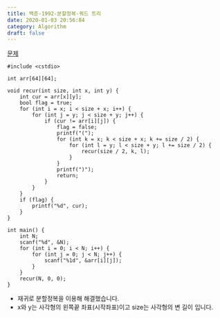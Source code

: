 ```yaml
---
title: 백준-1992-분할정복-쿼드 트리
date: 2020-01-03 20:56:84
category: Algorithm
draft: false
---
```


[문제](https://www.acmicpc.net/problem/1992)

```cpp{3}
#include <cstdio>

int arr[64][64];

void recur(int size, int x, int y) {
	int cur = arr[x][y];
	bool flag = true;
	for (int i = x; i < size + x; i++) {
		for (int j = y; j < size + y; j++) {
			if (cur != arr[i][j]) {
				flag = false;
				printf("(");
				for (int k = x; k < size + x; k += size / 2) {
					for (int l = y; l < size + y; l += size / 2) {
						recur(size / 2, k, l);
					}
				}
				printf(")");
				return;
			}
		}
	}
	if (flag) {
		printf("%d", cur);
	}
}

int main() {
	int N;
	scanf("%d", &N);
	for (int i = 0; i < N; i++) {
		for (int j = 0; j < N; j++) {
			scanf("%1d", &arr[i][j]);
		}
	}
	recur(N, 0, 0);
}
```

- 재귀로 분할정복을 이용해 해결했습니다.
- x와 y는 사각형의 왼쪽끝 좌표(시작좌표)이고 size는 사각형의 변 길이 입니다.
